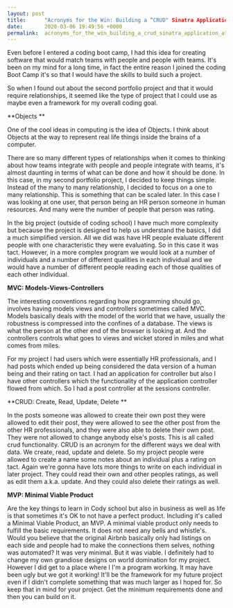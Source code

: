 ```yaml
---
layout: post
title:      "Acronyms for the Win: Building a “CRUD" Sinatra Application at Flatiron"
date:       2020-03-06 19:49:56 +0000
permalink:  acronyms_for_the_win_building_a_crud_sinatra_application_at_flatiron
---
```




Even before I entered a coding boot camp, I had this idea for creating software that would match teams with people and people with teams. It's been on my mind for a long time, in fact the entire reason I joined the coding Boot Camp it's so that I would have the skills to build such a project.

So when I found out about the second portfolio project and that it would require relationships, it seemed like the type of project that I could use as maybe even a framework for my overall coding goal. 

**Objects **


One of the cool ideas in computing is the idea of Objects. I think about Objects at the way to represent real life things inside the brains of a computer. 

There are so many different types of relationships when it comes to thinking about how teams integrate with people and people integrate with teams, it's almost daunting in terms of what can be done and how it should be done. In this case, in my second portfolio project, I decided to keep things simple. Instead of the many to many relationship, I decided to focus on a one to many relationship. This is something that can be scaled later. In this case I was looking at one user, that person being an HR person someone in human resources. And many were the number of people that person was rating. 

In the big project (outside of coding school) I have much more complexity but because the project is designed to help us understand the basics, I did a much simplified version. All we did was have HR people evaluate different people with one characteristic they were evaluating. So in this case it was tact. However, 
in a more complex program we would look at a number of individuals and a number of different qualities in each individual and we would have a number of different people reading each of those qualities of each other individual.

**MVC: Models-Views-Controllers**

The interesting conventions regarding how programming should go, involves having models views and controllers sometimes called MVC. Models basically deals with the model of the world that we have, usually the robustness is compressed into the confines of  a database. 
The views is what the person at the other end of the browser is looking at. And the controllers controls what goes to views and wicket stored in miles and what comes from miles.

For my project I had users which were essentially HR professionals, and I had posts which ended up being considered the data version of a human being and their rating on tact. I had an application for controller but also I have other controllers which the functionality of the application controller flowed from which. So I had a post controller at the sessions controller. 

**CRUD: Create, Read, Update, Delete **

In the posts someone was allowed to create their own post they were allowed to edit their post, they were allowed to see the other post from the other HR professionals, and they were also able to delete their own post. They were not allowed to change anybody else's posts. This is all called crud functionality. CRUD is an acronym for the different ways we deal with data. We create, read, update and delete. So my project people were allowed to create a name some notes about an individual plus a rating on tact. Again we're gonna have lots more things to write on each individual in later project. They could read their own and other peoples ratings, as well as edit them a.k.a. update. 
And they could also delete their ratings as well.

**MVP: Minimal Viable Product**

Are the key things to learn in Cody school but also in business as well as life is that sometimes it's OK to not have a perfect product. Including it's called a Minimal Viable Product, an MVP. A minimal viable product only needs to fulfill the basic requirements. It does not need any bells and whistle's. Would you believe that the original Airbnb basically only had listings on each side and people had to make the connections them selves, nothing was automated? It was very minimal. But it was viable. I definitely had to change my own grandiose designs on world domination for my project. However I did get to a place where I I'm a program working. It may have been ugly but we got it working! It'll be the framework for my future project even if I didn't complete something that was much larger as I hoped for. So keep that in mind for your project. Get the minimum requirements done and then you can build on it.

